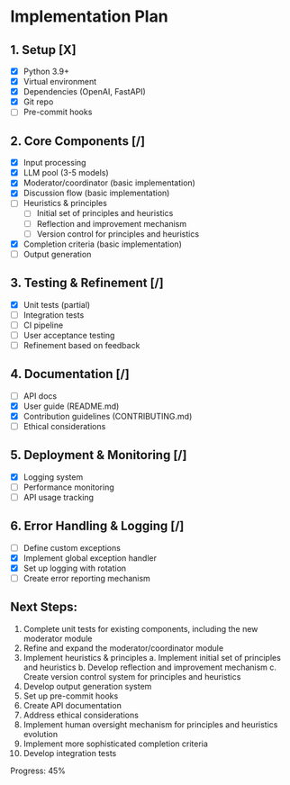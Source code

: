 # Implementation Plan

## 1. Setup [X]
- [X] Python 3.9+
- [X] Virtual environment
- [X] Dependencies (OpenAI, FastAPI)
- [X] Git repo
- [ ] Pre-commit hooks

## 2. Core Components [/]
- [X] Input processing
- [X] LLM pool (3-5 models)
- [X] Moderator/coordinator (basic implementation)
- [X] Discussion flow (basic implementation)
- [ ] Heuristics & principles
  - [ ] Initial set of principles and heuristics
  - [ ] Reflection and improvement mechanism
  - [ ] Version control for principles and heuristics
- [X] Completion criteria (basic implementation)
- [ ] Output generation

## 3. Testing & Refinement [/]
- [X] Unit tests (partial)
- [ ] Integration tests
- [ ] CI pipeline
- [ ] User acceptance testing
- [ ] Refinement based on feedback

## 4. Documentation [/]
- [ ] API docs
- [X] User guide (README.md)
- [X] Contribution guidelines (CONTRIBUTING.md)
- [ ] Ethical considerations

## 5. Deployment & Monitoring [/]
- [X] Logging system
- [ ] Performance monitoring
- [ ] API usage tracking

## 6. Error Handling & Logging [/]
- [ ] Define custom exceptions
- [X] Implement global exception handler
- [X] Set up logging with rotation
- [ ] Create error reporting mechanism

## Next Steps:
1. Complete unit tests for existing components, including the new moderator module
2. Refine and expand the moderator/coordinator module
3. Implement heuristics & principles
   a. Implement initial set of principles and heuristics
   b. Develop reflection and improvement mechanism
   c. Create version control system for principles and heuristics
4. Develop output generation system
5. Set up pre-commit hooks
6. Create API documentation
7. Address ethical considerations
8. Implement human oversight mechanism for principles and heuristics evolution
9. Implement more sophisticated completion criteria
10. Develop integration tests

Progress: 45%
